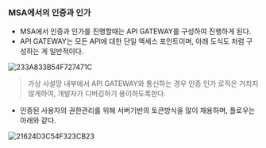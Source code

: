 ### MSA에서의 인증과 인가

- MSA에서 인증과 인가를 진행할때는 API GATEWAY를 구성하여 진행하게 된다.
- API GATEWAY는 모든 API에 대한 단일 액세스 포인트이며, 아래 도식도 처럼 구성하는 게 일반적이다.

![233A833B54F727471C](https://user-images.githubusercontent.com/49670068/137440671-f09a4ee4-baf4-4972-a520-39f31d0a07fa.png)

> 가상 사설망 내부에서 API GATEWAY와 통신하는 경우 인증 인가 로직은 거치지 않게하여, 개발자가 디버깅하기 용이하도록한다.

- 인증된 사용자의 권한관리를 위해 서버기반의 토큰방식을 많이 채용하며, 플로우는 아래와 같다.

![21624D3C54F323CB23](https://user-images.githubusercontent.com/49670068/137440804-5f9fa12b-37e9-4bd2-90d2-412bb5991ce1.png)
